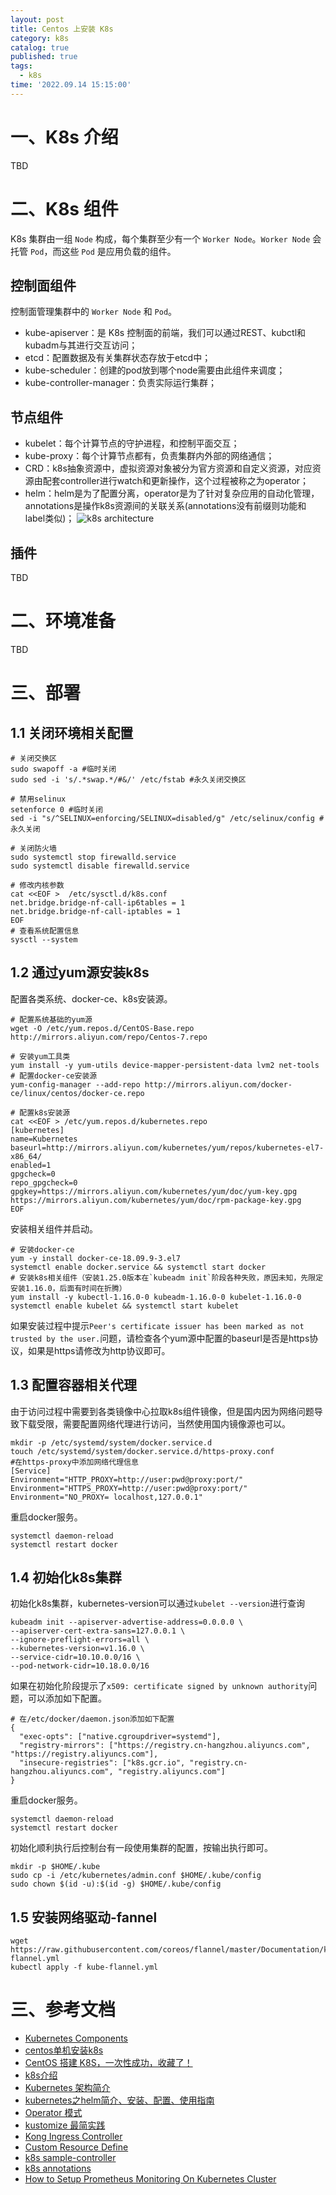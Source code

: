 ```yaml
---
layout: post
title: Centos 上安装 K8s
category: k8s
catalog: true
published: true
tags:
  - k8s
time: '2022.09.14 15:15:00'
---
```

# 一、K8s 介绍
TBD

# 二、K8s 组件
K8s 集群由一组 `Node` 构成，每个集群至少有一个 `Worker Node`。`Worker Node` 会托管 `Pod`，而这些 `Pod` 是应用负载的组件。

## 控制面组件
控制面管理集群中的 `Worker Node` 和 `Pod`。
- kube-apiserver：是 K8s 控制面的前端，我们可以通过REST、kubctl和kubadm与其进行交互访问；
- etcd：配置数据及有关集群状态存放于etcd中；
- kube-scheduler：创建的pod放到哪个node需要由此组件来调度；
- kube-controller-manager：负责实际运行集群；

## 节点组件
- kubelet：每个计算节点的守护进程，和控制平面交互；
- kube-proxy：每个计算节点都有，负责集群内外部的网络通信；
- CRD：k8s抽象资源中，虚拟资源对象被分为官方资源和自定义资源，对应资源由配套controller进行watch和更新操作，这个过程被称之为operator；
- helm：helm是为了配置分离，operator是为了针对复杂应用的自动化管理，annotations是操作k8s资源间的关联关系(annotations没有前缀则功能和label类似)；
![k8s architecture](https://kubernetes.io/images/docs/components-of-kubernetes.svg)

## 插件
TBD

# 二、环境准备
TBD

# 三、部署
## 1.1 关闭环境相关配置
```
# 关闭交换区
sudo swapoff -a #临时关闭 
sudo sed -i 's/.*swap.*/#&/' /etc/fstab #永久关闭交换区

# 禁用selinux
setenforce 0 #临时关闭
sed -i "s/^SELINUX=enforcing/SELINUX=disabled/g" /etc/selinux/config #永久关闭

# 关闭防火墙
sudo systemctl stop firewalld.service
sudo systemctl disable firewalld.service

# 修改内核参数
cat <<EOF >  /etc/sysctl.d/k8s.conf
net.bridge.bridge-nf-call-ip6tables = 1
net.bridge.bridge-nf-call-iptables = 1
EOF
# 查看系统配置信息
sysctl --system
```

## 1.2 通过yum源安装k8s
配置各类系统、docker-ce、k8s安装源。
```
# 配置系统基础的yum源
wget -O /etc/yum.repos.d/CentOS-Base.repo http://mirrors.aliyun.com/repo/Centos-7.repo

# 安装yum工具类
yum install -y yum-utils device-mapper-persistent-data lvm2 net-tools
# 配置docker-ce安装源
yum-config-manager --add-repo http://mirrors.aliyun.com/docker-ce/linux/centos/docker-ce.repo

# 配置k8s安装源
cat <<EOF > /etc/yum.repos.d/kubernetes.repo
[kubernetes]
name=Kubernetes
baseurl=http://mirrors.aliyun.com/kubernetes/yum/repos/kubernetes-el7-x86_64/
enabled=1
gpgcheck=0
repo_gpgcheck=0
gpgkey=https://mirrors.aliyun.com/kubernetes/yum/doc/yum-key.gpg https://mirrors.aliyun.com/kubernetes/yum/doc/rpm-package-key.gpg
EOF
```
安装相关组件并启动。
```
# 安装docker-ce
yum -y install docker-ce-18.09.9-3.el7
systemctl enable docker.service && systemctl start docker
# 安装k8s相关组件（安装1.25.0版本在`kubeadm init`阶段各种失败，原因未知，先限定安装1.16.0，后面有时间在折腾）
yum install -y kubectl-1.16.0-0 kubeadm-1.16.0-0 kubelet-1.16.0-0
systemctl enable kubelet && systemctl start kubelet
```
如果安装过程中提示`Peer's certificate issuer has been marked as not trusted by the user.`问题，请检查各个yum源中配置的baseurl是否是https协议，如果是https请修改为http协议即可。

## 1.3 配置容器相关代理
由于访问过程中需要到各类镜像中心拉取k8s组件镜像，但是国内因为网络问题导致下载受限，需要配置网络代理进行访问，当然使用国内镜像源也可以。
```
mkdir -p /etc/systemd/system/docker.service.d
touch /etc/systemd/system/docker.service.d/https-proxy.conf
#在https-proxy中添加网络代理信息
[Service]
Environment="HTTP_PROXY=http://user:pwd@proxy:port/"
Environment="HTTPS_PROXY=http://user:pwd@proxy:port/"
Environment="NO_PROXY= localhost,127.0.0.1"
```
重启docker服务。
```
systemctl daemon-reload
systemctl restart docker
```

## 1.4 初始化k8s集群
初始化k8s集群，kubernetes-version可以通过`kubelet --version`进行查询
```
kubeadm init --apiserver-advertise-address=0.0.0.0 \
--apiserver-cert-extra-sans=127.0.0.1 \
--ignore-preflight-errors=all \
--kubernetes-version=v1.16.0 \
--service-cidr=10.10.0.0/16 \
--pod-network-cidr=10.18.0.0/16
```
如果在初始化阶段提示了`x509: certificate signed by unknown authority`问题，可以添加如下配置。
```
# 在/etc/docker/daemon.json添加如下配置
{
  "exec-opts": ["native.cgroupdriver=systemd"],
  "registry-mirrors": ["https://registry.cn-hangzhou.aliyuncs.com", "https://registry.aliyuncs.com"],
  "insecure-registries": ["k8s.gcr.io", "registry.cn-hangzhou.aliyuncs.com", "registry.aliyuncs.com"]
}
```
重启docker服务。
```
systemctl daemon-reload
systemctl restart docker
```
初始化顺利执行后控制台有一段使用集群的配置，按输出执行即可。
```
mkdir -p $HOME/.kube
sudo cp -i /etc/kubernetes/admin.conf $HOME/.kube/config
sudo chown $(id -u):$(id -g) $HOME/.kube/config
```

## 1.5 安装网络驱动-fannel
```
wget https://raw.githubusercontent.com/coreos/flannel/master/Documentation/kube-flannel.yml
kubectl apply -f kube-flannel.yml
```

# 三、参考文档
- [Kubernetes Components](https://kubernetes.io/docs/concepts/overview/components/)
- [centos单机安装k8s](https://blog.51cto.com/u_15144750/3113358)
- [CentOS 搭建 K8S，一次性成功，收藏了！](https://segmentfault.com/a/1190000037682150)
- [k8s介绍](https://kubernetes.io/zh-cn/docs/concepts/services-networking/ingress-controllers/)
- [Kubernetes 架构简介](https://www.redhat.com/zh/topics/containers/kubernetes-architecture)
- [kubernetes之helm简介、安装、配置、使用指南](https://cloud.tencent.com/developer/article/1444758)
- [Operator 模式](https://kubernetes.io/zh-cn/docs/concepts/extend-kubernetes/operator/)
- [kustomize 最简实践](https://zhuanlan.zhihu.com/p/92153378)
- [Kong Ingress Controller](https://zhuanlan.zhihu.com/p/136411744)
- [Custom Resource Define](https://www.qikqiak.com/k8strain/operator/crd/#:~:text=Custom%20Resource%20Define%20%E7%AE%80%E7%A7%B0CRD,%E7%B1%BB%E4%BC%BC%E4%BA%8E%E6%93%8D%E4%BD%9CPod%20%E4%B8%80%E6%A0%B7%E3%80%82)
- [k8s sample-controller](https://github.com/kubernetes/sample-controller)
- [k8s annotations](https://kubernetes.io/docs/concepts/overview/working-with-objects/annotations/)
- [How to Setup Prometheus Monitoring On Kubernetes Cluster](https://devopscube.com/setup-prometheus-monitoring-on-kubernetes/)